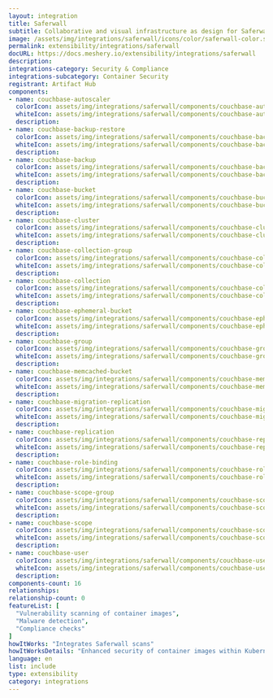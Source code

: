 ```yaml
---
layout: integration
title: Saferwall
subtitle: Collaborative and visual infrastructure as design for Saferwall
image: /assets/img/integrations/saferwall/icons/color/saferwall-color.svg
permalink: extensibility/integrations/saferwall
docURL: https://docs.meshery.io/extensibility/integrations/saferwall
description: 
integrations-category: Security & Compliance
integrations-subcategory: Container Security
registrant: Artifact Hub
components: 
- name: couchbase-autoscaler
  colorIcon: assets/img/integrations/saferwall/components/couchbase-autoscaler/icons/color/couchbase-autoscaler-color.svg
  whiteIcon: assets/img/integrations/saferwall/components/couchbase-autoscaler/icons/white/couchbase-autoscaler-white.svg
  description: 
- name: couchbase-backup-restore
  colorIcon: assets/img/integrations/saferwall/components/couchbase-backup-restore/icons/color/couchbase-backup-restore-color.svg
  whiteIcon: assets/img/integrations/saferwall/components/couchbase-backup-restore/icons/white/couchbase-backup-restore-white.svg
  description: 
- name: couchbase-backup
  colorIcon: assets/img/integrations/saferwall/components/couchbase-backup/icons/color/couchbase-backup-color.svg
  whiteIcon: assets/img/integrations/saferwall/components/couchbase-backup/icons/white/couchbase-backup-white.svg
  description: 
- name: couchbase-bucket
  colorIcon: assets/img/integrations/saferwall/components/couchbase-bucket/icons/color/couchbase-bucket-color.svg
  whiteIcon: assets/img/integrations/saferwall/components/couchbase-bucket/icons/white/couchbase-bucket-white.svg
  description: 
- name: couchbase-cluster
  colorIcon: assets/img/integrations/saferwall/components/couchbase-cluster/icons/color/couchbase-cluster-color.svg
  whiteIcon: assets/img/integrations/saferwall/components/couchbase-cluster/icons/white/couchbase-cluster-white.svg
  description: 
- name: couchbase-collection-group
  colorIcon: assets/img/integrations/saferwall/components/couchbase-collection-group/icons/color/couchbase-collection-group-color.svg
  whiteIcon: assets/img/integrations/saferwall/components/couchbase-collection-group/icons/white/couchbase-collection-group-white.svg
  description: 
- name: couchbase-collection
  colorIcon: assets/img/integrations/saferwall/components/couchbase-collection/icons/color/couchbase-collection-color.svg
  whiteIcon: assets/img/integrations/saferwall/components/couchbase-collection/icons/white/couchbase-collection-white.svg
  description: 
- name: couchbase-ephemeral-bucket
  colorIcon: assets/img/integrations/saferwall/components/couchbase-ephemeral-bucket/icons/color/couchbase-ephemeral-bucket-color.svg
  whiteIcon: assets/img/integrations/saferwall/components/couchbase-ephemeral-bucket/icons/white/couchbase-ephemeral-bucket-white.svg
  description: 
- name: couchbase-group
  colorIcon: assets/img/integrations/saferwall/components/couchbase-group/icons/color/couchbase-group-color.svg
  whiteIcon: assets/img/integrations/saferwall/components/couchbase-group/icons/white/couchbase-group-white.svg
  description: 
- name: couchbase-memcached-bucket
  colorIcon: assets/img/integrations/saferwall/components/couchbase-memcached-bucket/icons/color/couchbase-memcached-bucket-color.svg
  whiteIcon: assets/img/integrations/saferwall/components/couchbase-memcached-bucket/icons/white/couchbase-memcached-bucket-white.svg
  description: 
- name: couchbase-migration-replication
  colorIcon: assets/img/integrations/saferwall/components/couchbase-migration-replication/icons/color/couchbase-migration-replication-color.svg
  whiteIcon: assets/img/integrations/saferwall/components/couchbase-migration-replication/icons/white/couchbase-migration-replication-white.svg
  description: 
- name: couchbase-replication
  colorIcon: assets/img/integrations/saferwall/components/couchbase-replication/icons/color/couchbase-replication-color.svg
  whiteIcon: assets/img/integrations/saferwall/components/couchbase-replication/icons/white/couchbase-replication-white.svg
  description: 
- name: couchbase-role-binding
  colorIcon: assets/img/integrations/saferwall/components/couchbase-role-binding/icons/color/couchbase-role-binding-color.svg
  whiteIcon: assets/img/integrations/saferwall/components/couchbase-role-binding/icons/white/couchbase-role-binding-white.svg
  description: 
- name: couchbase-scope-group
  colorIcon: assets/img/integrations/saferwall/components/couchbase-scope-group/icons/color/couchbase-scope-group-color.svg
  whiteIcon: assets/img/integrations/saferwall/components/couchbase-scope-group/icons/white/couchbase-scope-group-white.svg
  description: 
- name: couchbase-scope
  colorIcon: assets/img/integrations/saferwall/components/couchbase-scope/icons/color/couchbase-scope-color.svg
  whiteIcon: assets/img/integrations/saferwall/components/couchbase-scope/icons/white/couchbase-scope-white.svg
  description: 
- name: couchbase-user
  colorIcon: assets/img/integrations/saferwall/components/couchbase-user/icons/color/couchbase-user-color.svg
  whiteIcon: assets/img/integrations/saferwall/components/couchbase-user/icons/white/couchbase-user-white.svg
  description: 
components-count: 16
relationships: 
relationship-count: 0
featureList: [
  "Vulnerability scanning of container images",
  "Malware detection",
  "Compliance checks"
]
howItWorks: "Integrates Saferwall scans"
howItWorksDetails: "Enhanced security of container images within Kubernetes"
language: en
list: include
type: extensibility
category: integrations
---
```

